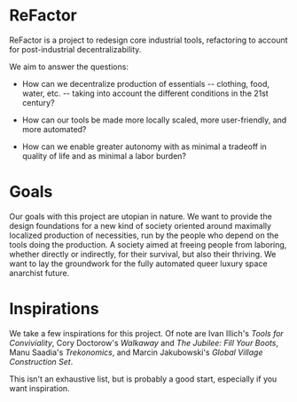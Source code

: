 # ReFactor

ReFactor is a project to redesign core industrial tools, refactoring to account for post-industrial decentralizability.

We aim to answer the questions:

- How can we decentralize production of essentials -- clothing, food, water, etc. -- taking into account the different conditions in the 21st century?

- How can our tools be made more locally scaled, more user-friendly, and more automated?

- How can we enable greater autonomy with as minimal a tradeoff in quality of life and as minimal a labor burden?

# Goals

Our goals with this project are utopian in nature. We want to provide the design foundations for a new kind of society oriented around maximally localized production of necessities, run by the people who depend on the tools doing the production. A society aimed at freeing people from laboring, whether directly or indirectly, for their survival, but also their thriving. We want to lay the groundwork for the fully automated queer luxury space anarchist future.

# Inspirations

We take a few inspirations for this project. Of note are Ivan Illich's *Tools for Conviviality*, Cory Doctorow's *Walkaway* and *The Jubilee: Fill Your Boots*, Manu Saadia's *Trekonomics*, and Marcin Jakubowski's *Global Village Construction Set*.

This isn't an exhaustive list, but is probably a good start, especially if you want inspiration.
